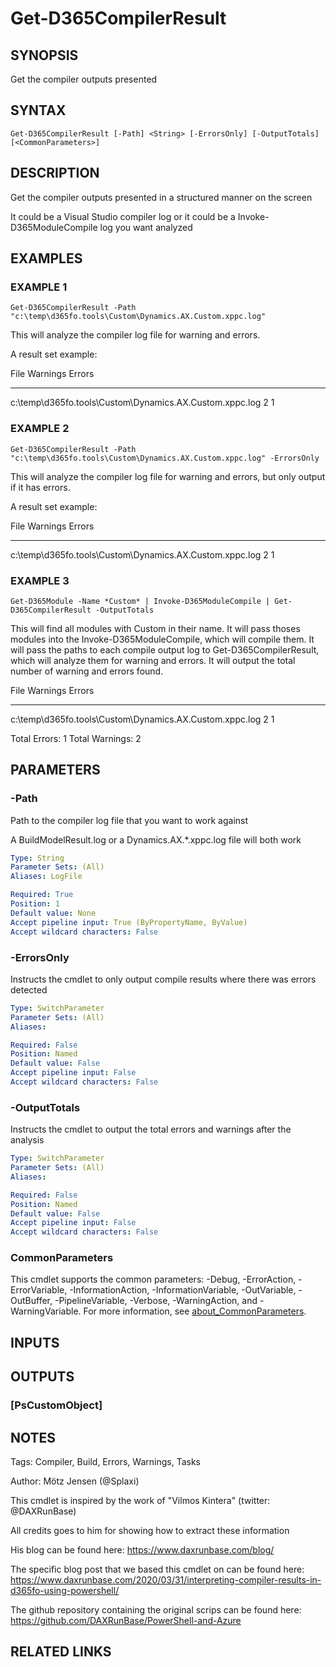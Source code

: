 ﻿---
external help file: d365fo.tools-help.xml
Module Name: d365fo.tools
online version:
schema: 2.0.0
---

# Get-D365CompilerResult

## SYNOPSIS
Get the compiler outputs presented

## SYNTAX

```
Get-D365CompilerResult [-Path] <String> [-ErrorsOnly] [-OutputTotals] [<CommonParameters>]
```

## DESCRIPTION
Get the compiler outputs presented in a structured manner on the screen

It could be a Visual Studio compiler log or it could be a Invoke-D365ModuleCompile log you want analyzed

## EXAMPLES

### EXAMPLE 1
```
Get-D365CompilerResult -Path "c:\temp\d365fo.tools\Custom\Dynamics.AX.Custom.xppc.log"
```

This will analyze the compiler log file for warning and errors.

A result set example:

File                                                                                    Warnings Errors
----                                                                                    -------- ------
c:\temp\d365fo.tools\Custom\Dynamics.AX.Custom.xppc.log                                        2      1

### EXAMPLE 2
```
Get-D365CompilerResult -Path "c:\temp\d365fo.tools\Custom\Dynamics.AX.Custom.xppc.log" -ErrorsOnly
```

This will analyze the compiler log file for warning and errors, but only output if it has errors.

A result set example:

File                                                                                    Warnings Errors
----                                                                                    -------- ------
c:\temp\d365fo.tools\Custom\Dynamics.AX.Custom.xppc.log                                        2      1

### EXAMPLE 3
```
Get-D365Module -Name *Custom* | Invoke-D365ModuleCompile | Get-D365CompilerResult -OutputTotals
```

This will find all modules with Custom in their name.
It will pass thoses modules into the Invoke-D365ModuleCompile, which will compile them.
It will pass the paths to each compile output log to Get-D365CompilerResult, which will analyze them for warning and errors.
It will output the total number of warning and errors found.

File                                                                                    Warnings Errors
----                                                                                    -------- ------
c:\temp\d365fo.tools\Custom\Dynamics.AX.Custom.xppc.log                                        2      1

Total Errors: 1
Total Warnings: 2

## PARAMETERS

### -Path
Path to the compiler log file that you want to work against

A BuildModelResult.log or a Dynamics.AX.*.xppc.log file will both work

```yaml
Type: String
Parameter Sets: (All)
Aliases: LogFile

Required: True
Position: 1
Default value: None
Accept pipeline input: True (ByPropertyName, ByValue)
Accept wildcard characters: False
```

### -ErrorsOnly
Instructs the cmdlet to only output compile results where there was errors detected

```yaml
Type: SwitchParameter
Parameter Sets: (All)
Aliases:

Required: False
Position: Named
Default value: False
Accept pipeline input: False
Accept wildcard characters: False
```

### -OutputTotals
Instructs the cmdlet to output the total errors and warnings after the analysis

```yaml
Type: SwitchParameter
Parameter Sets: (All)
Aliases:

Required: False
Position: Named
Default value: False
Accept pipeline input: False
Accept wildcard characters: False
```

### CommonParameters
This cmdlet supports the common parameters: -Debug, -ErrorAction, -ErrorVariable, -InformationAction, -InformationVariable, -OutVariable, -OutBuffer, -PipelineVariable, -Verbose, -WarningAction, and -WarningVariable. For more information, see [about_CommonParameters](http://go.microsoft.com/fwlink/?LinkID=113216).

## INPUTS

## OUTPUTS

### [PsCustomObject]
## NOTES
Tags: Compiler, Build, Errors, Warnings, Tasks

Author: Mötz Jensen (@Splaxi)

This cmdlet is inspired by the work of "Vilmos Kintera" (twitter: @DAXRunBase)

All credits goes to him for showing how to extract these information

His blog can be found here:
https://www.daxrunbase.com/blog/

The specific blog post that we based this cmdlet on can be found here:
https://www.daxrunbase.com/2020/03/31/interpreting-compiler-results-in-d365fo-using-powershell/

The github repository containing the original scrips can be found here:
https://github.com/DAXRunBase/PowerShell-and-Azure

## RELATED LINKS

